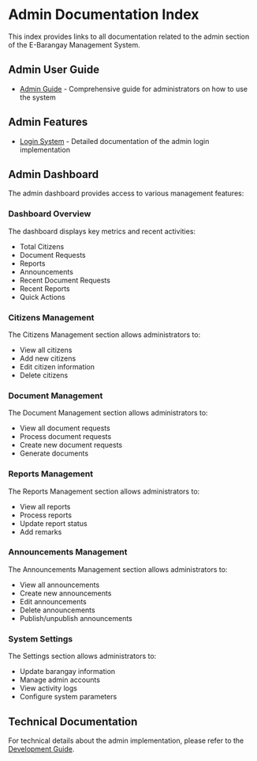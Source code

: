 # Admin Documentation Index

This index provides links to all documentation related to the admin section of the E-Barangay Management System.

## Admin User Guide

- [Admin Guide](./README.md) - Comprehensive guide for administrators on how to use the system

## Admin Features

- [Login System](./login.md) - Detailed documentation of the admin login implementation

## Admin Dashboard

The admin dashboard provides access to various management features:

### Dashboard Overview

The dashboard displays key metrics and recent activities:
- Total Citizens
- Document Requests
- Reports
- Announcements
- Recent Document Requests
- Recent Reports
- Quick Actions

### Citizens Management

The Citizens Management section allows administrators to:
- View all citizens
- Add new citizens
- Edit citizen information
- Delete citizens

### Document Management

The Document Management section allows administrators to:
- View all document requests
- Process document requests
- Create new document requests
- Generate documents

### Reports Management

The Reports Management section allows administrators to:
- View all reports
- Process reports
- Update report status
- Add remarks

### Announcements Management

The Announcements Management section allows administrators to:
- View all announcements
- Create new announcements
- Edit announcements
- Delete announcements
- Publish/unpublish announcements

### System Settings

The Settings section allows administrators to:
- Update barangay information
- Manage admin accounts
- View activity logs
- Configure system parameters

## Technical Documentation

For technical details about the admin implementation, please refer to the [Development Guide](../development/README.md).
